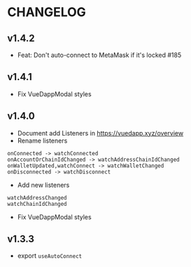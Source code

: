 # CHANGELOG

## v1.4.2
- Feat: Don't auto-connect to MetaMask if it's locked #185

## v1.4.1
- Fix VueDappModal styles

## v1.4.0
- Document add Listeners in https://vuedapp.xyz/overview
- Rename listeners
```
onConnected -> watchConnected
onAccountOrChainIdChanged -> watchAddressChainIdChanged
onWalletUpdated,watchConnect -> watchWalletChanged
onDisconnected -> watchDisconnect
```

- Add new listeners
```
watchAddressChanged
watchChainIdChanged
```
- Fix VueDappModal styles

## v1.3.3
- export `useAutoConnect`